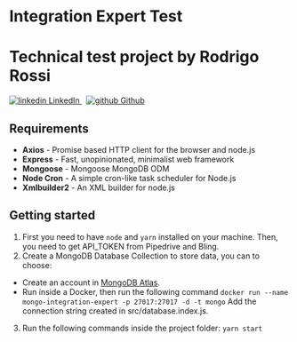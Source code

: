 <h1>
  Integration Expert Test
</h1>

# Technical test project by Rodrigo Rossi

<p>
  <a href="https://www.linkedin.com/in/rodrigorossi/" rel="nofollow noreferrer">
    <img src="https://i.stack.imgur.com/gVE0j.png" alt="linkedin"> LinkedIn
  </a> &nbsp;
  <a href="https://github.com/trentinrossi" rel="nofollow noreferrer">
    <img src="https://i.stack.imgur.com/tskMh.png" alt="github"> Github
  </a>
</p>

## Requirements

- **Axios** - Promise based HTTP client for the browser and node.js
- **Express** - Fast, unopinionated, minimalist web framework
- **Mongoose** - Mongoose MongoDB ODM
- **Node Cron** - A simple cron-like task scheduler for Node.js
- **Xmlbuilder2** - An XML builder for node.js

## Getting started

1. First you need to have `node` and `yarn` installed on your machine. Then, you need to get API_TOKEN from Pipedrive and Bling.
2. Create a MongoDB Database Collection to store data, you can to choose:

- Create an account in [MongoDB Atlas](https://cloud.mongodb.com).
- Run inside a Docker, then run the following command `docker run --name mongo-integration-expert -p 27017:27017 -d -t mongo`
  Add the connection string created in src/database.index.js.

3. Run the following commands inside the project folder: `yarn start`
